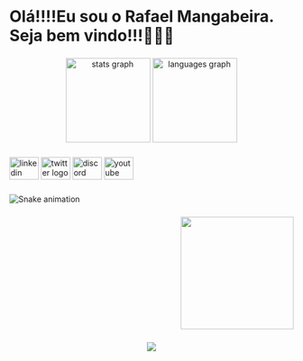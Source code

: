 <h1 align="left">Olá!!!!Eu sou o Rafael Mangabeira.<br>Seja bem vindo!!!🥳🎉🎉</h1>

###

<div align="center">
  <img src="https://github-readme-stats.vercel.app/api?username=Ratomato&hide_title=false&hide_rank=false&show_icons=true&include_all_commits=true&count_private=true&disable_animations=false&theme=dracula&locale=en&hide_border=false&order=1" height="150" alt="stats graph"  />
  <img src="https://github-readme-stats.vercel.app/api/top-langs?username=Ratomato&locale=en&hide_title=false&layout=compact&card_width=320&langs_count=5&theme=dracula&hide_border=false&order=2" height="150" alt="languages graph"  />
</div>

###

<div align="left">
  <img src="https://raw.githubusercontent.com/maurodesouza/profile-readme-generator/master/src/assets/icons/social/linkedin/default.svg" width="52" height="40" alt="linkedin logo"  />
  <img src="https://raw.githubusercontent.com/maurodesouza/profile-readme-generator/master/src/assets/icons/social/twitter/default.svg" width="52" height="40" alt="twitter logo"  />
  <img src="https://raw.githubusercontent.com/maurodesouza/profile-readme-generator/master/src/assets/icons/social/discord/default.svg" width="52" height="40" alt="discord logo"  />
  <img src="https://raw.githubusercontent.com/maurodesouza/profile-readme-generator/master/src/assets/icons/social/youtube/default.svg" width="52" height="40" alt="youtube logo"  />
</div>

###

<img src="https://raw.githubusercontent.com/Ratomato/Ratomato/output/snake.svg" alt="Snake animation" />

###

<div align="right">
  <img height="200" src="https://media.giphy.com/media/JIX9t2j0ZTN9S/giphy.gif"  />
</div>

###

<div align="center">
  <img src="https://profile-counter.glitch.me/Ratomato/count.svg?"  />
</div>

###
